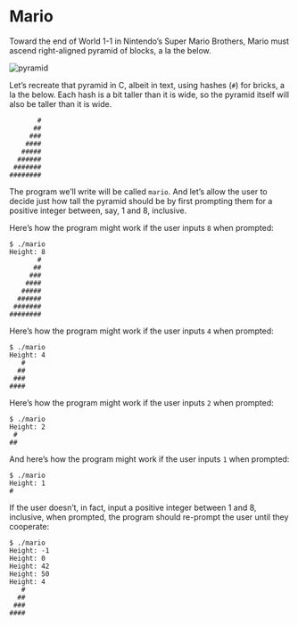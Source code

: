 # Mario
Toward the end of World 1-1 in Nintendo’s Super Mario Brothers, Mario must ascend right-aligned pyramid of blocks, a la the below.

![pyramid](https://github.com/metutam/introduction-to-computer-science/assets/138866899/d309a757-95a0-41fa-a5f7-137f4b3161c1)

Let’s recreate that pyramid in C, albeit in text, using hashes (`#`) for bricks, a la the below. Each hash is a bit taller than it is wide, so the pyramid itself will also be taller than it is wide.
```
       #
      ##
     ###
    ####
   #####
  ######
 #######
########
```
The program we’ll write will be called `mario`. And let’s allow the user to decide just how tall the pyramid should be by first prompting them for a positive integer between, say, 1 and 8, inclusive.

Here’s how the program might work if the user inputs `8` when prompted:
```
$ ./mario
Height: 8
       #
      ##
     ###
    ####
   #####
  ######
 #######
########
```

Here’s how the program might work if the user inputs `4` when prompted:
```
$ ./mario
Height: 4
   #
  ##
 ###
####
```

Here’s how the program might work if the user inputs `2` when prompted:
```
$ ./mario
Height: 2
 #
##
```

And here’s how the program might work if the user inputs `1` when prompted:
```
$ ./mario
Height: 1
#
```

If the user doesn’t, in fact, input a positive integer between 1 and 8, inclusive, when prompted, the program should re-prompt the user until they cooperate:
```
$ ./mario
Height: -1
Height: 0
Height: 42
Height: 50
Height: 4
   #
  ##
 ###
####
```
